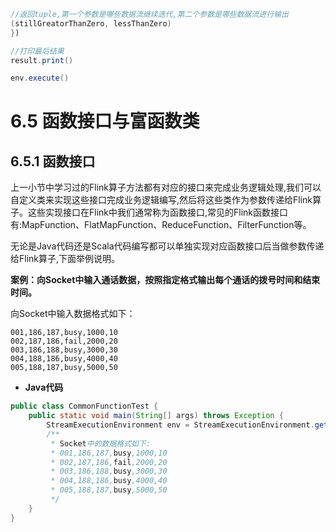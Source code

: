 ```java
//返回tuple,第一个参数是哪些数据流继续迭代,第二个参数是哪些数据流进行输出
(stillGreatorThanZero, lessThanZero)
})

//打印最后结果
result.print()

env.execute()
```

# 6.5 函数接口与富函数类

## 6.5.1 函数接口

上一小节中学习过的Flink算子方法都有对应的接口来完成业务逻辑处理,我们可以自定义类来实现这些接口完成业务逻辑编写,然后将这些类作为参数传递给Flink算子。这些实现接口在Flink中我们通常称为函数接口,常见的Flink函数接口有:MapFunction、FlatMapFunction、ReduceFunction、FilterFunction等。

无论是Java代码还是Scala代码编写都可以单独实现对应函数接口后当做参数传递给Flink算子,下面举例说明。

**案例：向Socket中输入通话数据，按照指定格式输出每个通话的拨号时间和结束时间。**

向Socket中输入数据格式如下：

```
001,186,187,busy,1000,10
002,187,186,fail,2000,20
003,186,188,busy,3000,30
004,188,186,busy,4000,40
005,188,187,busy,5000,50
```

* **Java代码**

```java
public class CommonFunctionTest {
    public static void main(String[] args) throws Exception {
        StreamExecutionEnvironment env = StreamExecutionEnvironment.getExecutionEnvironment();
        /**
         * Socket中的数据格式如下:
         * 001,186,187,busy,1000,10
         * 002,187,186,fail,2000,20
         * 003,186,188,busy,3000,30
         * 004,188,186,busy,4000,40
         * 005,188,187,busy,5000,50
         */
    }
}
```